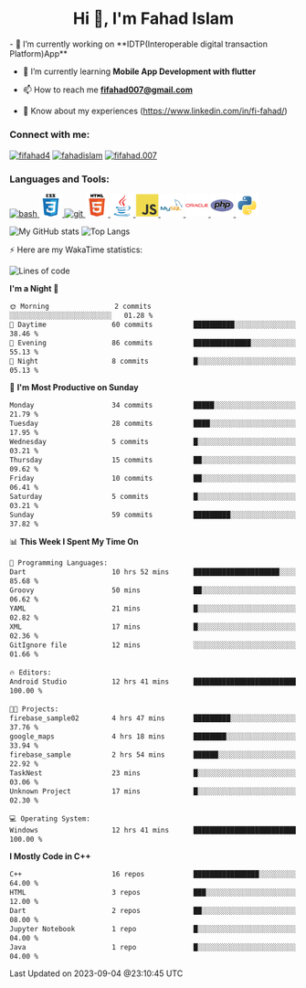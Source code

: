 <h1 align="center">Hi 👋, I'm Fahad Islam</h1>
- 🔭 I’m currently working on **IDTP(Interoperable digital transaction Platform)App**

- 🌱 I’m currently learning **Mobile App Development with flutter**

- 📫 How to reach me **fifahad007@gmail.com**

- 📄 Know about my experiences (https://www.linkedin.com/in/fi-fahad/)

<h3 align="left">Connect with me:</h3>
<p align="left">
<a href="https://twitter.com/fifahad4" target="blank"><img align="center" src="https://raw.githubusercontent.com/rahuldkjain/github-profile-readme-generator/master/src/images/icons/Social/twitter.svg" alt="fifahad4" height="30" width="40" /></a>
<a href="https://www.linkedin.com/in/fi-fahad/" target="blank"><img align="center" src="https://raw.githubusercontent.com/rahuldkjain/github-profile-readme-generator/master/src/images/icons/Social/linked-in-alt.svg" alt="fahadislam" height="30" width="40" /></a>
<a href="https://fb.com/fifahad.007" target="blank"><img align="center" src="https://raw.githubusercontent.com/rahuldkjain/github-profile-readme-generator/master/src/images/icons/Social/facebook.svg" alt="fifahad.007" height="30" width="40" /></a>
</p>

<h3 align="left">Languages and Tools:</h3>
<p align="left"> <a href="https://www.gnu.org/software/bash/" target="_blank" rel="noreferrer"> <img src="https://www.vectorlogo.zone/logos/gnu_bash/gnu_bash-icon.svg" alt="bash" width="40" height="40"/> </a> <a href="https://www.w3schools.com/css/" target="_blank" rel="noreferrer"> <img src="https://raw.githubusercontent.com/devicons/devicon/master/icons/css3/css3-original-wordmark.svg" alt="css3" width="40" height="40"/> </a> <a href="https://git-scm.com/" target="_blank" rel="noreferrer"> <img src="https://www.vectorlogo.zone/logos/git-scm/git-scm-icon.svg" alt="git" width="40" height="40"/> </a> <a href="https://www.w3.org/html/" target="_blank" rel="noreferrer"> <img src="https://raw.githubusercontent.com/devicons/devicon/master/icons/html5/html5-original-wordmark.svg" alt="html5" width="40" height="40"/> </a> <a href="https://www.java.com" target="_blank" rel="noreferrer"> <img src="https://raw.githubusercontent.com/devicons/devicon/master/icons/java/java-original.svg" alt="java" width="40" height="40"/> </a> <a href="https://developer.mozilla.org/en-US/docs/Web/JavaScript" target="_blank" rel="noreferrer"> <img src="https://raw.githubusercontent.com/devicons/devicon/master/icons/javascript/javascript-original.svg" alt="javascript" width="40" height="40"/> </a> <a href="https://www.mysql.com/" target="_blank" rel="noreferrer"> <img src="https://raw.githubusercontent.com/devicons/devicon/master/icons/mysql/mysql-original-wordmark.svg" alt="mysql" width="40" height="40"/> </a> <a href="https://www.oracle.com/" target="_blank" rel="noreferrer"> <img src="https://raw.githubusercontent.com/devicons/devicon/master/icons/oracle/oracle-original.svg" alt="oracle" width="40" height="40"/> </a> <a href="https://www.php.net" target="_blank" rel="noreferrer"> <img src="https://raw.githubusercontent.com/devicons/devicon/master/icons/php/php-original.svg" alt="php" width="40" height="40"/> </a> <a href="https://www.python.org" target="_blank" rel="noreferrer"> <img src="https://raw.githubusercontent.com/devicons/devicon/master/icons/python/python-original.svg" alt="python" width="40" height="40"/> </a> </p>

![My GitHub stats](https://github-readme-stats.vercel.app/api?username=Fahaddada47&show_icons=true&theme=radical)
![Top Langs](https://github-readme-stats.vercel.app/api/top-langs/?username=Fahaddada47&layout=donut)


⚡ Here are my WakaTime statistics:

<!--START_SECTION:waka-->
![Lines of code](https://img.shields.io/badge/From%20Hello%20World%20I%27ve%20Written-237.8%20thousand%20lines%20of%20code-blue)

**I'm a Night 🦉** 

```text
🌞 Morning                2 commits           ░░░░░░░░░░░░░░░░░░░░░░░░░   01.28 % 
🌆 Daytime                60 commits          ██████████░░░░░░░░░░░░░░░   38.46 % 
🌃 Evening                86 commits          ██████████████░░░░░░░░░░░   55.13 % 
🌙 Night                  8 commits           █░░░░░░░░░░░░░░░░░░░░░░░░   05.13 % 
```
📅 **I'm Most Productive on Sunday** 

```text
Monday                   34 commits          █████░░░░░░░░░░░░░░░░░░░░   21.79 % 
Tuesday                  28 commits          ████░░░░░░░░░░░░░░░░░░░░░   17.95 % 
Wednesday                5 commits           █░░░░░░░░░░░░░░░░░░░░░░░░   03.21 % 
Thursday                 15 commits          ██░░░░░░░░░░░░░░░░░░░░░░░   09.62 % 
Friday                   10 commits          ██░░░░░░░░░░░░░░░░░░░░░░░   06.41 % 
Saturday                 5 commits           █░░░░░░░░░░░░░░░░░░░░░░░░   03.21 % 
Sunday                   59 commits          █████████░░░░░░░░░░░░░░░░   37.82 % 
```


📊 **This Week I Spent My Time On** 

```text
💬 Programming Languages: 
Dart                     10 hrs 52 mins      █████████████████████░░░░   85.68 % 
Groovy                   50 mins             ██░░░░░░░░░░░░░░░░░░░░░░░   06.62 % 
YAML                     21 mins             █░░░░░░░░░░░░░░░░░░░░░░░░   02.82 % 
XML                      17 mins             █░░░░░░░░░░░░░░░░░░░░░░░░   02.36 % 
GitIgnore file           12 mins             ░░░░░░░░░░░░░░░░░░░░░░░░░   01.66 % 

🔥 Editors: 
Android Studio           12 hrs 41 mins      █████████████████████████   100.00 % 

🐱‍💻 Projects: 
firebase_sample02        4 hrs 47 mins       █████████░░░░░░░░░░░░░░░░   37.76 % 
google_maps              4 hrs 18 mins       ████████░░░░░░░░░░░░░░░░░   33.94 % 
firebase_sample          2 hrs 54 mins       ██████░░░░░░░░░░░░░░░░░░░   22.92 % 
TaskNest                 23 mins             █░░░░░░░░░░░░░░░░░░░░░░░░   03.06 % 
Unknown Project          17 mins             █░░░░░░░░░░░░░░░░░░░░░░░░   02.30 % 

💻 Operating System: 
Windows                  12 hrs 41 mins      █████████████████████████   100.00 % 
```

**I Mostly Code in C++** 

```text
C++                      16 repos            ████████████████░░░░░░░░░   64.00 % 
HTML                     3 repos             ███░░░░░░░░░░░░░░░░░░░░░░   12.00 % 
Dart                     2 repos             ██░░░░░░░░░░░░░░░░░░░░░░░   08.00 % 
Jupyter Notebook         1 repo              █░░░░░░░░░░░░░░░░░░░░░░░░   04.00 % 
Java                     1 repo              █░░░░░░░░░░░░░░░░░░░░░░░░   04.00 % 
```




 Last Updated on 2023-09-04 @23:10:45 UTC
<!--END_SECTION:waka-->


